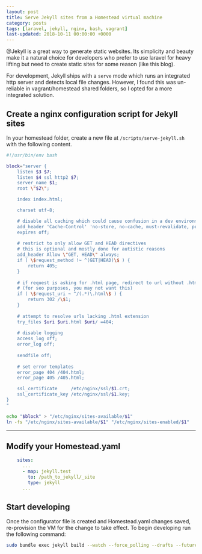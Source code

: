 ```yaml
---
layout: post
title: Serve Jekyll sites from a Homestead virtual machine
category: posts
tags: [laravel, jekyll, nginx, bash, vagrant]
last-updated: 2018-10-11 00:00:00 +0000
---
```

@Jekyll is a great way to generate static websites. Its simplicity and beauty make it a natural choice for developers
who prefer to use laravel for heavy lifting but need to create static sites for some reason (like this blog).

For development, Jekyll ships with a `serve` mode which runs an integrated http server and detects local file changes.
However, I found this was un-reliable in vagrant/homestead shared folders, so I opted for a more integrated solution.

## Create a nginx configuration script for Jekyll sites

In your homestead folder, create a new file at `/scripts/serve-jekyll.sh` with the following content.

```bash
#!/usr/bin/env bash

block="server {
    listen $3 $7;
    listen $4 ssl http2 $7;
    server_name $1;
    root \"$2\";

    index index.html;

    charset utf-8;

    # disable all caching which could cause confusion in a dev environment
    add_header 'Cache-Control' 'no-store, no-cache, must-revalidate, proxy-revalidate, max-age=0';
    expires off;
    
    # restrict to only allow GET and HEAD directives
    # this is optional and mostly done for autistic reasons
    add_header Allow \"GET, HEAD\" always;
    if ( \$request_method !~ ^(GET|HEAD)\$ ) {
    	return 405;
    }
        
    # if request is asking for .html page, redirect to url without .html
    # (for seo purposes, you may not want this)
    if ( \$request_uri ~ ^/(.*)\.html\$ ) {
        return 302 /\$1;
    }
    
    # attempt to resolve urls lacking .html extension
    try_files $uri $uri.html $uri/ =404;
    
    # disable logging
    access_log off;
    error_log off;
    
    sendfile off;
    
    # set error templates
    error_page 404 /404.html;
    error_page 405 /405.html;

    ssl_certificate     /etc/nginx/ssl/$1.crt;
    ssl_certificate_key /etc/nginx/ssl/$1.key;
}
"

echo "$block" > "/etc/nginx/sites-available/$1"
ln -fs "/etc/nginx/sites-available/$1" "/etc/nginx/sites-enabled/$1"
```

---

## Modify your Homestead.yaml
```yaml
    sites:
      ... 
      - map: jekyll.test
        to: /path_to_jekyll/_site
        type: jekyll
      ...
```


## Start developing
Once the configurator file is created and Homestead.yaml changes saved, re-provision the VM for the change to take effect. 
To begin developing run the following command:

```bash
sudo bundle exec jekyll build --watch --force_polling --drafts --future
```